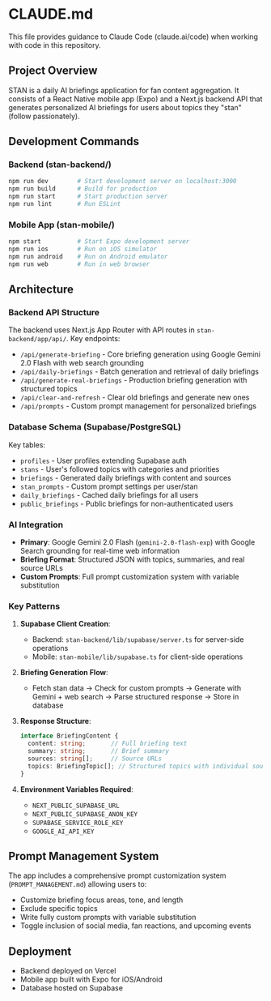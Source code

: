 # CLAUDE.md

This file provides guidance to Claude Code (claude.ai/code) when working with code in this repository.

## Project Overview
STAN is a daily AI briefings application for fan content aggregation. It consists of a React Native mobile app (Expo) and a Next.js backend API that generates personalized AI briefings for users about topics they "stan" (follow passionately).

## Development Commands

### Backend (stan-backend/)
```bash
npm run dev        # Start development server on localhost:3000
npm run build      # Build for production
npm run start      # Start production server
npm run lint       # Run ESLint
```

### Mobile App (stan-mobile/)
```bash
npm start          # Start Expo development server
npm run ios        # Run on iOS simulator
npm run android    # Run on Android emulator
npm run web        # Run in web browser
```

## Architecture

### Backend API Structure
The backend uses Next.js App Router with API routes in `stan-backend/app/api/`. Key endpoints:
- `/api/generate-briefing` - Core briefing generation using Google Gemini 2.0 Flash with web search grounding
- `/api/daily-briefings` - Batch generation and retrieval of daily briefings
- `/api/generate-real-briefings` - Production briefing generation with structured topics
- `/api/clear-and-refresh` - Clear old briefings and generate new ones
- `/api/prompts` - Custom prompt management for personalized briefings

### Database Schema (Supabase/PostgreSQL)
Key tables:
- `profiles` - User profiles extending Supabase auth
- `stans` - User's followed topics with categories and priorities
- `briefings` - Generated daily briefings with content and sources
- `stan_prompts` - Custom prompt settings per user/stan
- `daily_briefings` - Cached daily briefings for all users
- `public_briefings` - Public briefings for non-authenticated users

### AI Integration
- **Primary**: Google Gemini 2.0 Flash (`gemini-2.0-flash-exp`) with Google Search grounding for real-time web information
- **Briefing Format**: Structured JSON with topics, summaries, and real source URLs
- **Custom Prompts**: Full prompt customization system with variable substitution

### Key Patterns
1. **Supabase Client Creation**: 
   - Backend: `stan-backend/lib/supabase/server.ts` for server-side operations
   - Mobile: `stan-mobile/lib/supabase.ts` for client-side operations

2. **Briefing Generation Flow**:
   - Fetch stan data → Check for custom prompts → Generate with Gemini + web search → Parse structured response → Store in database

3. **Response Structure**:
   ```typescript
   interface BriefingContent {
     content: string;       // Full briefing text
     summary: string;       // Brief summary
     sources: string[];     // Source URLs
     topics: BriefingTopic[]; // Structured topics with individual sources
   }
   ```

4. **Environment Variables Required**:
   - `NEXT_PUBLIC_SUPABASE_URL`
   - `NEXT_PUBLIC_SUPABASE_ANON_KEY`
   - `SUPABASE_SERVICE_ROLE_KEY`
   - `GOOGLE_AI_API_KEY`

## Prompt Management System
The app includes a comprehensive prompt customization system (`PROMPT_MANAGEMENT.md`) allowing users to:
- Customize briefing focus areas, tone, and length
- Exclude specific topics
- Write fully custom prompts with variable substitution
- Toggle inclusion of social media, fan reactions, and upcoming events

## Deployment
- Backend deployed on Vercel
- Mobile app built with Expo for iOS/Android
- Database hosted on Supabase